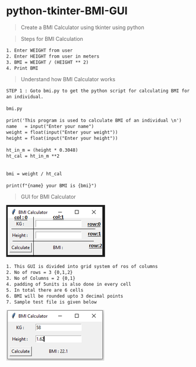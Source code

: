 # python-tkinter-BMI-GUI
>Create a BMI Calculator using tkinter using python

> Steps for BMI Calculation
```
1. Enter WEIGHT from user
2. Enter HEIGHT from user in meters
3. BMI = WEIGHT / (HEIGHT ** 2)
4. Print BMI

```

>Understand how BMI Calculator works

```
STEP 1 : Goto bmi.py to get the python script for calculating BMI for an individual.

bmi.py

print('This program is used to calculate BMI of an individual \n')
name   = input("Enter your name")
weight = float(input("Enter your weight"))
height = float(input("Enter your height"))

ht_in_m = (height * 0.3048)
ht_cal = ht_in_m **2 


bmi = weight / ht_cal

print(f"{name} your BMI is {bmi}")

```
> GUI for BMI Calculator
<img src="https://github.com/Yaswant-Kumar-Singhi/python-tkinter-BMI-GUI/blob/main/BMI%20Calculator.PNG">

```
1. This GUI is divided into grid system of ros of columns 
2. No of rows = 3 {0,1,2}
3. No of Columns = 2 {0,1}
4. padding of 5units is also done in every cell
5. In total there are 6 cells
6. BMI will be rounded upto 3 decimal points
7. Sample test file is given below
```

<img src="https://github.com/Yaswant-Kumar-Singhi/python-tkinter-BMI-GUI/blob/main/BMI_Sample_run_image.PNG">

